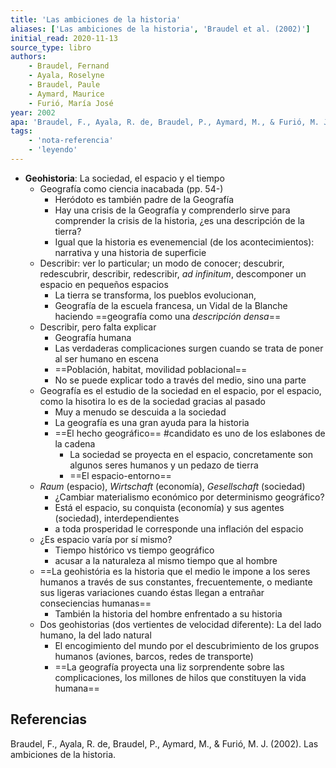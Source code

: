 ```yaml
---
title: 'Las ambiciones de la historia'
aliases: ['Las ambiciones de la historia', 'Braudel et al. (2002)']
initial_read: 2020-11-13
source_type: libro
authors: 
    - Braudel, Fernand
    - Ayala, Roselyne
    - Braudel, Paule
    - Aymard, Maurice
    - Furió, María José
year: 2002
apa: 'Braudel, F., Ayala, R. de, Braudel, P., Aymard, M., & Furió, M. J. (2002). Las ambiciones de la historia.'
tags:
    - 'nota-referencia'
    - 'leyendo'
---
```

- **Geohistoria**: La sociedad, el espacio y el tiempo
	- Geografía como ciencia inacabada (pp. 54-)
		- Heródoto es también padre de la Geografía
		- Hay una crisis de la Geografía y comprenderlo sirve para comprender la crisis de la historia, ¿es una descripción de la tierra?
		- Igual que la historia es evenemencial (de los acontecimientos): narrativa y una historia de superficie
	- Describir: ver lo particular; un modo de conocer; descubrir, redescubrir, describir, redescribir, *ad infinitum*, descomponer un espacio en pequeños espacios
		- La tierra se transforma, los pueblos evolucionan, 
		- Geografía de la escuela francesa, un Vidal de la Blanche haciendo ==geografía como una *descripción densa*==
	- Describir, pero falta explicar
		- Geografía humana
		- Las verdaderas complicaciones surgen cuando se trata de poner al ser humano en escena
		- ==Población, habitat, movilidad poblacional==
		- No se puede explicar todo a través del medio, sino una parte
	- Geografía es el estudio de la sociedad en el espacio, por el espacio, como la hisotira lo es de la sociedad gracias al pasado
		- Muy a menudo se descuida a la sociedad
		- La geografía es una gran ayuda para la historia
		- ==El hecho geográfico== #candidato es uno de los eslabones de la cadena
			- La sociedad se proyecta en el espacio, concretamente son algunos seres humanos y un pedazo de tierra
			- ==El espacio-entorno==
	- *Raum* (espacio), *Wirtschaft* (economía), *Gesellschaft* (sociedad)
		- ¿Cambiar materialismo económico por determinismo geográfico?
		- Está el espacio, su conquista (economía) y sus agentes (sociedad), interdependientes
		- a toda prosperidad le corresponde una inflación del espacio
	- ¿Es espacio varía por sí mismo?
		- Tiempo histórico vs tiempo geográfico
		- acusar a la naturaleza al mismo tiempo que al hombre
	- ==La geohistória es la historia que el medio le impone a los seres humanos a través de sus constantes, frecuentemente, o mediante sus ligeras variaciones cuando éstas llegan a entrañar conseciencias humanas==
		- También la historia del hombre enfrentado a su historia
	- Dos geohistorias (dos vertientes de velocidad diferente): La del lado humano, la del lado natural
		- El encogimiento del mundo por el descubrimiento de los grupos humanos (aviones, barcos, redes de transporte)
		- ==La geografía proyecta una liz sorprendente sobre las complicaciones, los millones de hilos que constituyen la vida humana==

## Referencias

Braudel, F., Ayala, R. de, Braudel, P., Aymard, M., & Furió, M. J. (2002). Las ambiciones de la historia.
